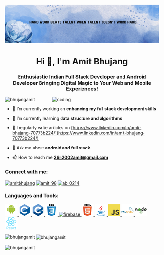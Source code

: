![logo](https://github.com/BhujangAmit/BhujangAmit/blob/main/gitbanner.png)
<h1 align="center">Hi 👋, I'm Amit Bhujang</h1>
<h3 align="center">Enthusiastic Indian Full Stack Developer and Android Developer Bringing Digital Magic to Your Web and Mobile Experiences!</h3>

<img align="right" alt="coding" width="350" src="https://media4.giphy.com/media/WtTnAfZn6aVJfBzlN3/giphy.gif">

<p align="left"> <img src="https://komarev.com/ghpvc/?username=bhujangamit&label=Profile%20views&color=0e75b6&style=flat" alt="bhujangamit" /> </p>

- 🔭 I’m currently working on **enhancing my full stack development skills**

- 🌱 I’m currently learning **data structure and algorithms**

- 📝 I regularly write articles on [https://www.linkedin.com/in/amit-bhujang-70773b224/](https://www.linkedin.com/in/amit-bhujang-70773b224/)

- 💬 Ask me about **android and full stack**

- 📫 How to reach me **26n2002amit@gmail.com**

<h3 align="left">Connect with me:</h3>
<p align="left">
<a href="https://linkedin.com/in/amitbhujang" target="blank"><img align="center" src="https://raw.githubusercontent.com/rahuldkjain/github-profile-readme-generator/master/src/images/icons/Social/linked-in-alt.svg" alt="amitbhujang" height="30" width="40" /></a>
<a href="https://www.leetcode.com/amit_98" target="blank"><img align="center" src="https://raw.githubusercontent.com/rahuldkjain/github-profile-readme-generator/master/src/images/icons/Social/leet-code.svg" alt="amit_98" height="30" width="40" /></a>
<a href="https://auth.geeksforgeeks.org/user/ab_0214" target="blank"><img align="center" src="https://raw.githubusercontent.com/rahuldkjain/github-profile-readme-generator/master/src/images/icons/Social/geeks-for-geeks.svg" alt="ab_0214" height="30" width="40" /></a>
</p>

<h3 align="left">Languages and Tools:</h3>
<p align="left"> <a href="https://developer.android.com" target="_blank" rel="noreferrer"> <img src="https://raw.githubusercontent.com/devicons/devicon/master/icons/android/android-original-wordmark.svg" alt="android" width="40" height="40"/> </a> <a href="https://www.cprogramming.com/" target="_blank" rel="noreferrer"> <img src="https://raw.githubusercontent.com/devicons/devicon/master/icons/c/c-original.svg" alt="c" width="40" height="40"/> </a> <a href="https://www.w3schools.com/cpp/" target="_blank" rel="noreferrer"> <img src="https://raw.githubusercontent.com/devicons/devicon/master/icons/cplusplus/cplusplus-original.svg" alt="cplusplus" width="40" height="40"/> </a> <a href="https://www.w3schools.com/css/" target="_blank" rel="noreferrer"> <img src="https://raw.githubusercontent.com/devicons/devicon/master/icons/css3/css3-original-wordmark.svg" alt="css3" width="40" height="40"/> </a> <a href="https://firebase.google.com/" target="_blank" rel="noreferrer"> <img src="https://www.vectorlogo.zone/logos/firebase/firebase-icon.svg" alt="firebase" width="40" height="40"/> </a> <a href="https://www.w3.org/html/" target="_blank" rel="noreferrer"> <img src="https://raw.githubusercontent.com/devicons/devicon/master/icons/html5/html5-original-wordmark.svg" alt="html5" width="40" height="40"/> </a> <a href="https://www.java.com" target="_blank" rel="noreferrer"> <img src="https://raw.githubusercontent.com/devicons/devicon/master/icons/java/java-original.svg" alt="java" width="40" height="40"/> </a> <a href="https://developer.mozilla.org/en-US/docs/Web/JavaScript" target="_blank" rel="noreferrer"> <img src="https://raw.githubusercontent.com/devicons/devicon/master/icons/javascript/javascript-original.svg" alt="javascript" width="40" height="40"/> </a> <a href="https://www.mysql.com/" target="_blank" rel="noreferrer"> <img src="https://raw.githubusercontent.com/devicons/devicon/master/icons/mysql/mysql-original-wordmark.svg" alt="mysql" width="40" height="40"/> </a> <a href="https://nodejs.org" target="_blank" rel="noreferrer"> <img src="https://raw.githubusercontent.com/devicons/devicon/master/icons/nodejs/nodejs-original-wordmark.svg" alt="nodejs" width="40" height="40"/> </a> <a href="https://reactjs.org/" target="_blank" rel="noreferrer"> <img src="https://raw.githubusercontent.com/devicons/devicon/master/icons/react/react-original-wordmark.svg" alt="react" width="40" height="40"/> </a> </p>

<p><img align="left" src="https://github-readme-stats.vercel.app/api/top-langs?username=bhujangamit&show_icons=true&locale=en&layout=compact" alt="bhujangamit" /></p>

<p>&nbsp;<img align="center" src="https://github-readme-stats.vercel.app/api?username=bhujangamit&show_icons=true&locale=en" alt="bhujangamit" /></p>

<p><img align="center" src="https://github-readme-streak-stats.herokuapp.com/?user=bhujangamit&" alt="bhujangamit" /></p>
